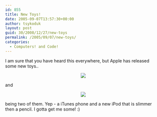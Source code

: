```yaml
---
id: 855
title: New Toys!
date: 2005-09-07T13:57:30+00:00
author: tsykoduk
layout: post
guid: 30/2008/12/27/new-toys
permalink: /2005/09/07/new-toys/
categories:
  - Computers! and Code!
---
```

I am sure that you have heard this everywhere, but Apple has released some new toys..


<center><a href="http://www.apple.com/ipodnano/"><img src="http://images.apple.com/ipodnano/images/indexcompare20050907.jpg" /></a>
</center>

and


<center><a href="http://www.apple.com/itunes/mobile/"><img src="http://images.apple.com/itunes/mobile/images/indexphone20050907.jpg" /></a></center>

being two of them. Yep - a iTunes phone and a new iPod that is slimmer then a pencil. I gotta get me some! :)